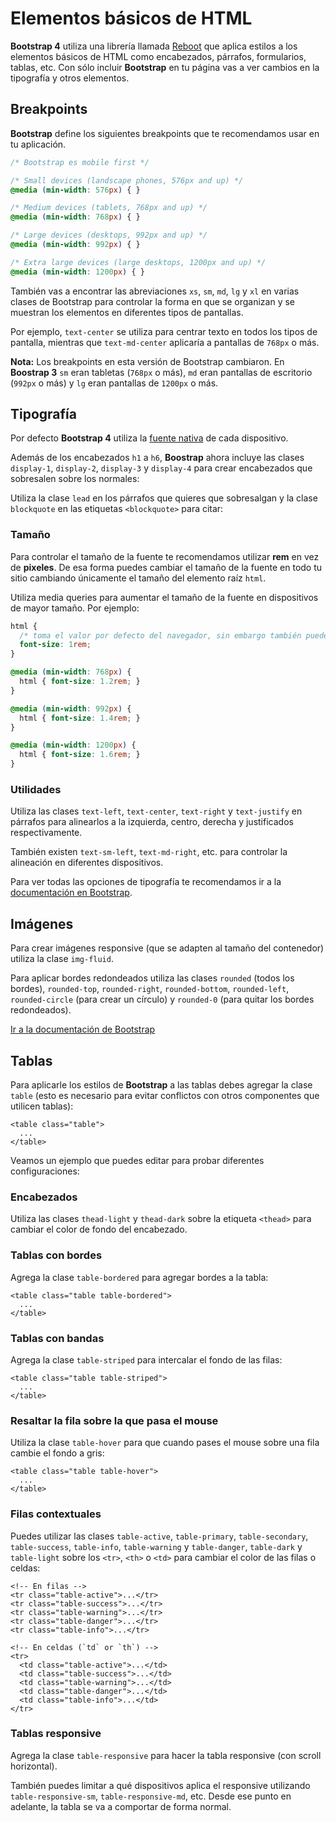 # Elementos básicos de HTML

**Bootstrap 4** utiliza una librería llamada [Reboot](http://getbootstrap.com/docs/4.0/content/reboot/) que aplica estilos a los elementos básicos de HTML como encabezados, párrafos, formularios, tablas, etc. Con sólo incluir **Bootstrap** en tu página vas a ver cambios en la tipografía y otros elementos.

## Breakpoints

**Bootstrap** define los siguientes breakpoints que te recomendamos usar en tu aplicación.

```css
/* Bootstrap es mobile first */

/* Small devices (landscape phones, 576px and up) */
@media (min-width: 576px) { }

/* Medium devices (tablets, 768px and up) */
@media (min-width: 768px) { }

/* Large devices (desktops, 992px and up) */
@media (min-width: 992px) { }

/* Extra large devices (large desktops, 1200px and up) */
@media (min-width: 1200px) { }
```

También vas a encontrar las abreviaciones `xs`, `sm`, `md`, `lg` y `xl` en varias clases de Bootstrap para controlar la forma en que se organizan y se muestran los elementos en diferentes tipos de pantallas.

Por ejemplo, `text-center` se utiliza para centrar texto en todos los tipos de pantalla, mientras que `text-md-center` aplicaría a pantallas de `768px` o más.

**Nota:** Los breakpoints en esta versión de Bootstrap cambiaron. En **Boostrap 3** `sm` eran tabletas \(`768px` o más\), `md` eran pantallas de escritorio \(`992px` o más\) y `lg` eran pantallas de `1200px` o más.

## Tipografía

Por defecto **Bootstrap 4** utiliza la [fuente nativa](https://getbootstrap.com/docs/4.0/content/reboot/#native-font-stack) de cada dispositivo.

Además de los encabezados `h1` a `h6`, **Boostrap** ahora incluye las clases `display-1`, `display-2`, `display-3` y `display-4` para crear encabezados que sobresalen sobre los normales:

[](codepen://germanescobar/dZLdNG)

Utiliza la clase `lead` en los párrafos que quieres que sobresalgan y la clase `blockquote` en las etiquetas `<blockquote>` para citar:

[](codepen://germanescobar/EbJQmq)

### Tamaño

Para controlar el tamaño de la fuente te recomendamos utilizar **rem** en vez de **pixeles**. De esa forma puedes cambiar el tamaño de la fuente en todo tu sitio cambiando únicamente el tamaño del elemento raíz `html`.

Utiliza media queries para aumentar el tamaño de la fuente en dispositivos de mayor tamaño. Por ejemplo:

```css
html {
  /* toma el valor por defecto del navegador, sin embargo también puedes usar px */
  font-size: 1rem;
}

@media (min-width: 768px) {
  html { font-size: 1.2rem; }
}

@media (min-width: 992px) {
  html { font-size: 1.4rem; }
}

@media (min-width: 1200px) {
  html { font-size: 1.6rem; }
}
```

### Utilidades

Utiliza las clases `text-left`, `text-center`, `text-right` y `text-justify` en párrafos para alinearlos a la izquierda, centro, derecha y justificados respectivamente.

También existen `text-sm-left`, `text-md-right`, etc. para controlar la alineación en diferentes dispositivos.

Para ver todas las opciones de tipografía te recomendamos ir a la [documentación en Bootstrap](https://getbootstrap.com/docs/4.0/content/typography/).

## Imágenes

Para crear imágenes responsive \(que se adapten al tamaño del contenedor\) utiliza la clase `img-fluid`.

Para aplicar bordes redondeados utiliza las clases `rounded` \(todos los bordes\), `rounded-top`, `rounded-right`, `rounded-bottom`, `rounded-left`, `rounded-circle` \(para crear un círculo\) y `rounded-0` \(para quitar los bordes redondeados\).

[Ir a la documentación de Bootstrap](https://getbootstrap.com/docs/4.0/content/images/)

## Tablas

Para aplicarle los estilos de **Bootstrap** a las tablas debes agregar la clase `table` \(esto es necesario para evitar conflictos con otros componentes que utilicen tablas\):

```markup
<table class="table">
  ...
</table>
```

Veamos un ejemplo que puedes editar para probar diferentes configuraciones:

[](codepen://germanescobar/XzQErm)

### Encabezados

Utiliza las clases `thead-light` y `thead-dark` sobre la etiqueta `<thead>` para cambiar el color de fondo del encabezado.

### Tablas con bordes

Agrega la clase `table-bordered` para agregar bordes a la tabla:

```markup
<table class="table table-bordered">
  ...
</table>
```

### Tablas con bandas

Agrega la clase `table-striped` para intercalar el fondo de las filas:

```markup
<table class="table table-striped">
  ...
</table>
```

### Resaltar la fila sobre la que pasa el mouse

Utiliza la clase `table-hover` para que cuando pases el mouse sobre una fila cambie el fondo a gris:

```markup
<table class="table table-hover">
  ...
</table>
```

### Filas contextuales

Puedes utilizar las clases `table-active`, `table-primary`, `table-secondary`, `table-success`, `table-info`, `table-warning` y `table-danger`, `table-dark` y `table-light` sobre los `<tr>`, `<th>` o `<td>` para cambiar el color de las filas o celdas:

```markup
<!-- En filas -->
<tr class="table-active">...</tr>
<tr class="table-success">...</tr>
<tr class="table-warning">...</tr>
<tr class="table-danger">...</tr>
<tr class="table-info">...</tr>

<!-- En celdas (`td` or `th`) -->
<tr>
  <td class="table-active">...</td>
  <td class="table-success">...</td>
  <td class="table-warning">...</td>
  <td class="table-danger">...</td>
  <td class="table-info">...</td>
</tr>
```

### Tablas responsive

Agrega la clase `table-responsive` para hacer la tabla responsive \(con scroll horizontal\).

También puedes limitar a qué dispositivos aplica el responsive utilizando `table-responsive-sm`, `table-responsive-md`, etc. Desde ese punto en adelante, la tabla se va a comportar de forma normal.
